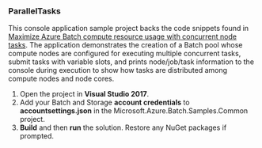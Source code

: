 ### ParallelTasks

This console application sample project backs the code snippets found in [Maximize Azure Batch compute resource usage with concurrent node tasks](http://azure.microsoft.com/documentation/articles/batch-parallel-node-tasks/). The application demonstrates the creation of a Batch pool whose compute nodes are configured for executing multiple concurrent tasks, submit tasks with variable slots, and prints node/job/task information to the console during execution to show how tasks are distributed among compute nodes and node cores.

1. Open the project in **Visual Studio 2017**.
2. Add your Batch and Storage **account credentials** to **accountsettings.json** in the Microsoft.Azure.Batch.Samples.Common project.
3. **Build** and then **run** the solution. Restore any NuGet packages if prompted.
